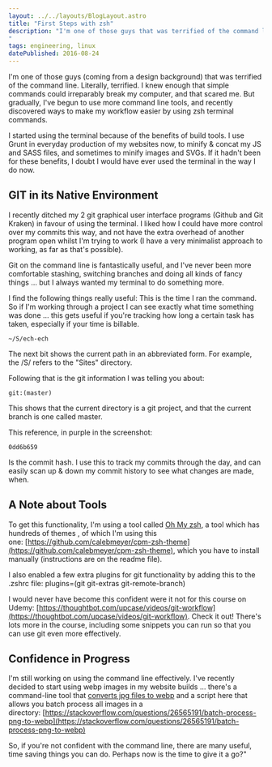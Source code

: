 ```yaml
---
layout: ../../layouts/BlogLayout.astro
title: "First Steps with zsh"
description: "I'm one of those guys that was terrified of the command line. Literally, terrified. I knew enough that simple commands could irreparably break my computer, and that scared me. But gradually, I've begun to use more command line tools, and recently discovered ways to make my workflow easier by using zsh terminal commands.
"
tags: engineering, linux
datePublished: 2016-08-24
---
```

I'm one of those guys (coming from a design background) that was terrified of the command line. Literally, terrified. I knew enough that simple commands could irreparably break my computer, and that scared me. But gradually, I've begun to use more command line tools, and recently discovered ways to make my workflow easier by using zsh terminal commands.

I started using the terminal because of the benefits of build tools. I use Grunt in everyday production of my websites now, to minify & concat my JS and SASS files, and sometimes to minify images and SVGs. If it hadn't been for these benefits, I doubt I would have ever used the terminal in the way I do now.

## GIT in its Native Environment

I recently ditched my 2 git graphical user interface programs (Github and Git Kraken) in favour of using the terminal. I liked how I could have more control over my commits this way, and not have the extra overhead of another program open whilst I'm trying to work (I have a very minimalist approach to working, as far as that's possible).

Git on the command line is fantastically useful, and I've never been more comfortable stashing, switching branches and doing all kinds of fancy things ... but I always wanted my terminal to do something more.

I find the following things really useful: This is the time I ran the command. So if I'm working through a project I can see exactly what time something was done ... this gets useful if you're tracking how long a certain task has taken, especially if your time is billable.

```
~/S/ech-ech
```

The next bit shows the current path in an abbreviated form. For example, the /S/ refers to the "Sites" directory.

Following that is the git information I was telling you about:

```
git:(master)
```

This shows that the current directory is a git project, and that the current branch is one called master.

This reference, in purple in the screenshot:

```
0dd6b659
```

Is the commit hash. I use this to track my commits through the day, and can easily scan up & down my commit history to see what changes are made, when.

## A Note about Tools

To get this functionality, I'm using a tool called [Oh My zsh](https://ohmyz.sh/), a tool which has hundreds of themes , of which I'm using this one: [https://github.com/calebmeyer/cpm-zsh-theme](https://github.com/calebmeyer/cpm-zsh-theme), which you have to install manually (instructions are on the readme file).

I also enabled a few extra plugins for git functionality by adding this to the .zshrc file: plugins=(git git-extras git-remote-branch)

I would never have become this confident were it not for this course on Udemy: [https://thoughtbot.com/upcase/videos/git-workflow](https://thoughtbot.com/upcase/videos/git-workflow). Check it out! There's lots more in the course, including some snippets you can run so that you can use git even more effectively.

## Confidence in Progress

I'm still working on using the command line effectively. I've recently decided to start using webp images in my website builds ... there's a command-line tool that [converts jpg files to webp](https://developers.google.com/speed/webp/docs/cwebp) and a script here that allows you batch process all images in a directory: [https://stackoverflow.com/questions/26565191/batch-process-png-to-webp](https://stackoverflow.com/questions/26565191/batch-process-png-to-webp)

So, if you're not confident with the command line, there are many useful, time saving things you can do. Perhaps now is the time to give it a go?"